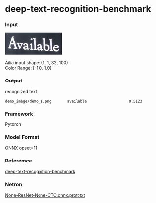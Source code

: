 # deep-text-recognition-benchmark

### Input

![input_image](demo_image/demo_1.png)

Ailia input shape: (1, 1, 32, 100)  
Color Range: [-1.0, 1.0]

### Output

recognized text

```
demo_image/demo_1.png    	available                	0.5123
```

### Framework

Pytorch

### Model Format

ONNX opset=11

### Referemce

[deep-text-recognition-benchmark](https://github.com/clovaai/deep-text-recognition-benchmark)

### Netron

[None-ResNet-None-CTC.onnx.prototxt](https://netron.app/?url=https://storage.googleapis.com/ailia-models/deep-text-recognition-benchmark/None-ResNet-None-CTC.onnx.prototxt)
